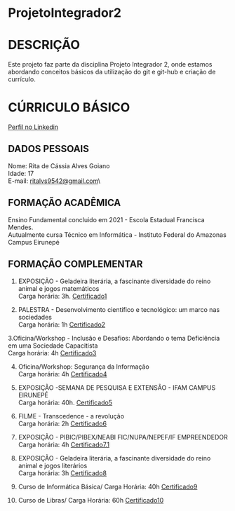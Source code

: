 # ProjetoIntegrador2

# DESCRIÇÃO

Este projeto faz parte da disciplina Projeto Integrador 2, onde estamos abordando conceitos básicos da utilização do git e git-hub e criação de currículo.

# CÚRRICULO BÁSICO
[Perfil no Linkedin](https://www.linkedin.com/in/rita-alves-641399302?utm_source=share&utm_campaign=share_via&utm_content=profile&utm_medium=android_app)

## DADOS PESSOAIS

Nome: Rita de Cássia Alves Goiano\
Idade: 17\
E-mail: ritalvs9542@gmail.com\

## FORMAÇÃO ACADÊMICA

Ensino Fundamental concluido em 2021 - Escola Estadual Francisca Mendes.\
Autualmente cursa Técnico em Informática - Instituto Federal do Amazonas Campus Eirunepé

## FORMAÇÃO COMPLEMENTAR

1. EXPOSIÇÃO - Geladeira literária, a fascinante diversidade do reino animal e jogos matemáticos\
Carga horária: 3h.
[Certificado1](Certificado_1.pdf)

2. PALESTRA - Desenvolvimento científico e tecnológico: um marco nas sociedades\
Carga horária: 1h
[Certificado2](Certificado_2.pdf)

3.Oficina/Workshop - Inclusão e Desafios: Abordando o tema Deficiência em uma Sociedade Capacitista\
Carga horária: 4h
[Certificado3](Certificado_3.pdf)

4. Oficina/Workshop: Segurança da Informação\
Carga horária: 4h
[Certificado4](Certificado_4.pdf)

5. EXPOSIÇÃO -SEMANA DE PESQUISA E EXTENSÃO - IFAM CAMPUS EIRUNEPÉ\
Carga horária: 40h.
[Certificado5](Certificado_5.pdf)

6. FILME - Transcedence - a revolução\
Carga horária: 2h
[Certificado6](Certificado_6.pdf)

7. EXPOSIÇÃO - PIBIC/PIBEX/NEABI FIC/NUPA/NEPEF/IF EMPREENDEDOR\
Carga horária: 4h
[Certificado7.1](Certificado_7.1.pdf)

8. EXPOSIÇÃO - Geladeira literária, a fascinante diversidade do reino animal e jogos literários\
Carga horária: 3h
[Certificado8](Certificado_8.pdf)

9. Curso de Informática Básica/ Carga Horária: 40h
[Certificado9](Certificado_curso_de_informática)

10. Curso de Libras/ Carga Horária: 60h
[Certificado10](Certificado_de_Libras)
